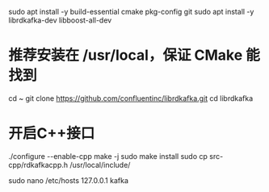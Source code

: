 sudo apt install -y build-essential cmake pkg-config git
sudo apt install -y librdkafka-dev libboost-all-dev

# 推荐安装在 /usr/local，保证 CMake 能找到
cd ~
git clone https://github.com/confluentinc/librdkafka.git
cd librdkafka
# 开启C++接口
./configure --enable-cpp
make -j
sudo make install
sudo cp src-cpp/rdkafkacpp.h /usr/local/include/

sudo nano /etc/hosts
127.0.0.1   kafka